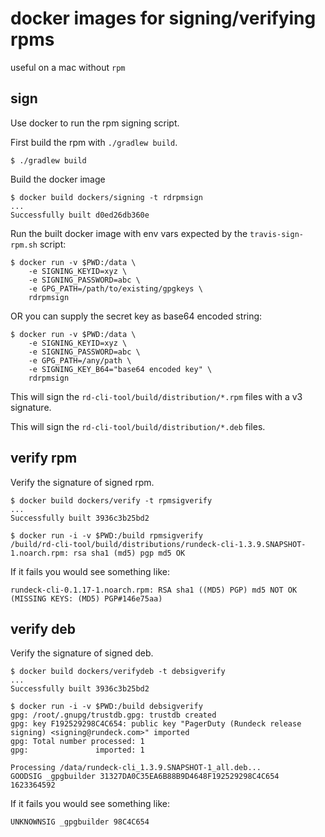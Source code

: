 # docker images for signing/verifying rpms

useful on a mac without `rpm`

## sign

Use docker to run the rpm signing script.  

First build the rpm with `./gradlew build`.
	
	$ ./gradlew build

Build the docker image

	$ docker build dockers/signing -t rdrpmsign
	...
	Successfully built d0ed26db360e

Run the built docker image with env vars expected by the `travis-sign-rpm.sh` script:

	$ docker run -v $PWD:/data \
		-e SIGNING_KEYID=xyz \
		-e SIGNING_PASSWORD=abc \
		-e GPG_PATH=/path/to/existing/gpgkeys \
		rdrpmsign 
OR you can supply the secret key as base64 encoded string:

	$ docker run -v $PWD:/data \
		-e SIGNING_KEYID=xyz \
		-e SIGNING_PASSWORD=abc \
		-e GPG_PATH=/any/path \
		-e SIGNING_KEY_B64="base64 encoded key" \
		rdrpmsign 

This will sign the `rd-cli-tool/build/distribution/*.rpm` files with a v3 signature.

This will sign the `rd-cli-tool/build/distribution/*.deb` files.

## verify rpm

Verify the signature of signed rpm. 

	$ docker build dockers/verify -t rpmsigverify
	...
	Successfully built 3936c3b25bd2

	$ docker run -i -v $PWD:/build rpmsigverify
	/build/rd-cli-tool/build/distributions/rundeck-cli-1.3.9.SNAPSHOT-1.noarch.rpm: rsa sha1 (md5) pgp md5 OK

If it fails you would see something like: 

	rundeck-cli-0.1.17-1.noarch.rpm: RSA sha1 ((MD5) PGP) md5 NOT OK (MISSING KEYS: (MD5) PGP#146e75aa)

## verify deb

Verify the signature of signed deb. 

	$ docker build dockers/verifydeb -t debsigverify
	...
	Successfully built 3936c3b25bd2

	$ docker run -i -v $PWD:/build debsigverify
	gpg: /root/.gnupg/trustdb.gpg: trustdb created
    gpg: key F192529298C4C654: public key "PagerDuty (Rundeck release signing) <signing@rundeck.com>" imported
    gpg: Total number processed: 1
    gpg:               imported: 1

	Processing /data/rundeck-cli_1.3.9.SNAPSHOT-1_all.deb...
    GOODSIG _gpgbuilder 31327DA0C35EA6B88B9D4648F192529298C4C654 1623364592

If it fails you would see something like:
 
    UNKNOWNSIG _gpgbuilder 98C4C654
